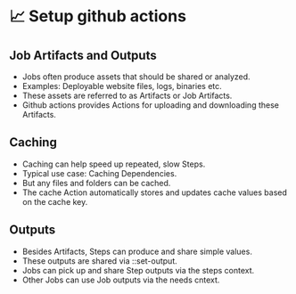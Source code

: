 # 📈 Setup github actions 

## Job Artifacts and Outputs
- Jobs often produce assets that should be shared or analyzed.
- Examples: Deployable website files, logs, binaries etc.
- These assets are referred to as Artifacts or Job Artifacts.
- Github actions provides Actions for uploading and downloading these Artifacts.

## Caching
- Caching can help speed up repeated, slow Steps.
- Typical use case: Caching Dependencies.
- But any files and folders can be cached.
- The cache Action automatically stores and updates cache values based on the cache key.

## Outputs
- Besides Artifacts, Steps can produce and share simple values.
- These outputs are shared via ::set-output.
- Jobs can pick up and share Step outputs via the steps context.
- Other Jobs can use Job outputs via the needs cntext.
